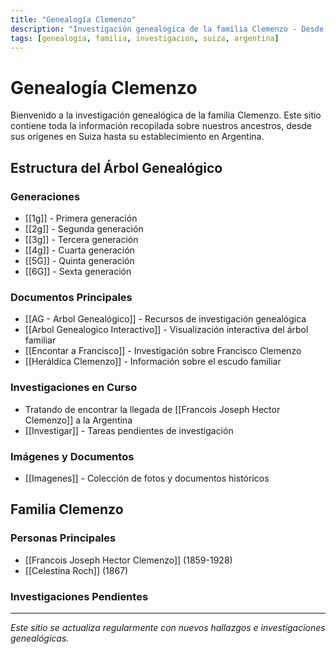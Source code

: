 ```yaml
---
title: "Genealogía Clemenzo"
description: "Investigación genealógica de la familia Clemenzo - Desde Suiza hasta Argentina"
tags: [genealogia, familia, investigacion, suiza, argentina]
---
```


# Genealogía Clemenzo

Bienvenido a la investigación genealógica de la familia Clemenzo. Este sitio contiene toda la información recopilada sobre nuestros ancestros, desde sus orígenes en Suiza hasta su establecimiento en Argentina.

## Estructura del Árbol Genealógico

### Generaciones
- [[1g]] - Primera generación
- [[2g]] - Segunda generación  
- [[3g]] - Tercera generación
- [[4g]] - Cuarta generación
- [[5G]] - Quinta generación
- [[6G]] - Sexta generación

### Documentos Principales
- [[AG - Arbol Genealógico]] - Recursos de investigación genealógica
- [[Arbol Genealogico Interactivo]] - Visualización interactiva del árbol familiar
- [[Encontar a Francisco]] - Investigación sobre Francisco Clemenzo
- [[Heráldica Clemenzo]] - Información sobre el escudo familiar

### Investigaciones en Curso
- Tratando de encontrar la llegada de [[Francois Joseph Hector Clemenzo]] a la Argentina
- [[Investigar]] - Tareas pendientes de investigación

### Imágenes y Documentos
- [[Imagenes]] - Colección de fotos y documentos históricos

## Familia Clemenzo

### Personas Principales
- [[Francois Joseph Hector Clemenzo]] (1859-1928)
- [[Celestina Roch]] (1867)


### Investigaciones Pendientes

---

*Este sitio se actualiza regularmente con nuevos hallazgos e investigaciones genealógicas.*

